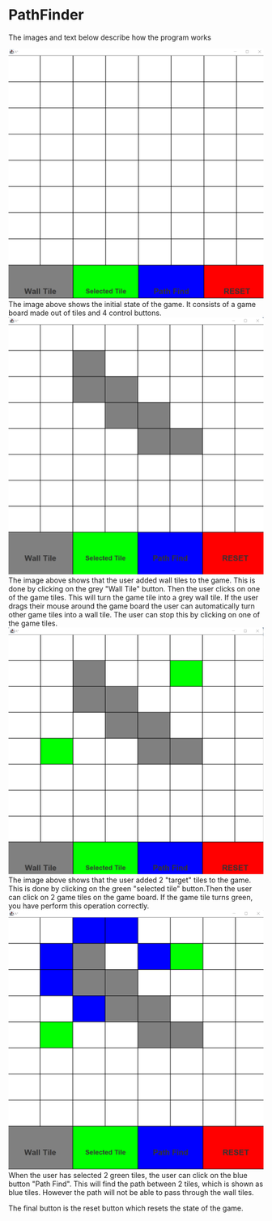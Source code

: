 # PathFinder
The images and text below describe how the program works

!["Intial game state"](https://github.com/vaish247/PathFinder/blob/main/Initial%20game%20state.png)
The image above shows the initial state of the game. It consists of a game board made out of tiles and 4 control buttons.
!["Adding walls"](https://github.com/vaish247/PathFinder/blob/main/Adding%20Walls.png)
The image above shows that the user added wall tiles to the game. This is done by clicking on the grey "Wall Tile" button. 
Then the user clicks on one of the game tiles. This will turn the game tile into a grey wall tile. If the user drags their mouse around the game board
the user can automatically turn other game tiles into a wall tile. The user can stop this by clicking on one of the game tiles.
!["Adding targets"](https://github.com/vaish247/PathFinder/blob/main/Adding%20target%20tiles.png)
The image above shows that the user added 2 "target" tiles to the game. This is done by clicking on the green "selected tile"
button.Then the user can click on 2 game tiles on the game board. If the game tile turns green, you have perform this operation correctly.
!["Finding path"](https://github.com/vaish247/PathFinder/blob/main/Finding%20path.png)
When the user has selected 2 green tiles, the user can click on the blue button "Path Find". This will find the path between 2 tiles, which is shown as blue tiles. However the path will not be able to pass through the wall tiles.

The final button is the reset button which resets the state of the game.

